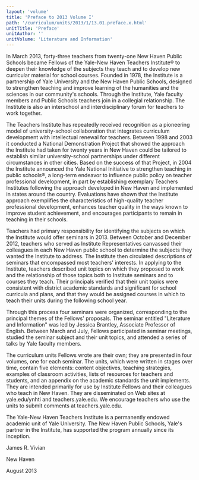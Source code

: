 ```yaml
---
layout: 'volume'
title: 'Preface to 2013 Volume I'
path: '/curriculum/units/2013/1/13.01.preface.x.html'
unitTitle: 'Preface'
unitAuthor: ''
unitVolume: 'Literature and Information'
---
```


<body>
<p>
  In March 2013, forty-three teachers from twenty-one New Haven Public Schools became Fellows of the Yale-New Haven Teachers Institute® to deepen their knowledge of the subjects they teach and to develop new curricular material for school courses. Founded in 1978, the Institute is a partnership of Yale University and the New Haven Public Schools, designed to strengthen teaching and improve learning of the humanities and the sciences in our community's schools. Through the Institute, Yale faculty members and Public Schools teachers join in a collegial relationship. The Institute is also an interschool and interdisciplinary forum for teachers to work together.
 </p>
<p>
  The Teachers Institute has repeatedly received recognition as a pioneering model of university-school collaboration that integrates curriculum development with intellectual renewal for teachers. Between 1998 and 2003 it conducted a National Demonstration Project that showed the approach the Institute had taken for twenty years in New Haven could be tailored to establish similar university-school partnerships under different circumstances in other cities. Based on the success of that Project, in 2004 the Institute announced the Yale National Initiative to strengthen teaching in public schools®, a long-term endeavor to influence public policy on teacher professional development, in part by establishing exemplary Teachers Institutes following the approach developed in New Haven and implemented in states around the country. Evaluations have shown that the Institute approach exemplifies the characteristics of high-quality teacher professional development, enhances teacher quality in the ways known to improve student achievement, and encourages participants to remain in teaching in their schools.
 </p>
<p>
  Teachers had primary responsibility for identifying the subjects on which the Institute would offer seminars in 2013. Between October and December 2012, teachers who served as Institute Representatives canvassed their colleagues in each New Haven public school to determine the subjects they wanted the Institute to address. The Institute then circulated descriptions of seminars that encompassed most teachers' interests. In applying to the Institute, teachers described unit topics on which they proposed to work and the relationship of those topics both to Institute seminars and to courses they teach. Their principals verified that their unit topics were consistent with district academic standards and significant for school curricula and plans, and that they would be assigned courses in which to teach their units during the following school year.
 </p>
<p>
  Through this process four seminars were organized, corresponding to the principal themes of the Fellows' proposals. The seminar entitled "Literature and Information" was led by Jessica Brantley, Associate Professor of English. Between March and July, Fellows participated in seminar meetings, studied the seminar subject and their unit topics, and attended a series of talks by Yale faculty members.
 </p>
<p>
  The curriculum units Fellows wrote are their own; they are presented in four volumes, one for each seminar. The units, which were written in stages over time, contain five elements: content objectives, teaching strategies, examples of classroom activities, lists of resources for teachers and students, and an appendix on the academic standards the unit implements. They are intended primarily for use by Institute Fellows and their colleagues who teach in New Haven. They are disseminated on Web sites at yale.edu/ynhti and teachers.yale.edu. We encourage teachers who use the units to submit comments at teachers.yale.edu.
 </p>
<p>
  The Yale-New Haven Teachers Institute is a permanently endowed academic unit of Yale University. The New Haven Public Schools, Yale's partner in the Institute, has supported the program annually since its inception.
 </p>
<p>
  James R. Vivian
 </p>
<p>
  New Haven
 </p>
<p>
  August 2013
 </p>

</body>
